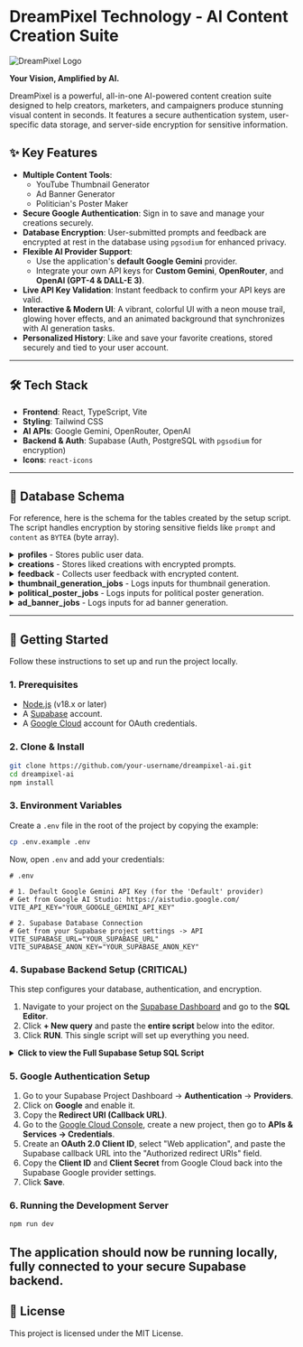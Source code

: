 # DreamPixel Technology - AI Content Creation Suite

![DreamPixel Logo](https://ai.dreampixeltechnology.in/logo.svg)

**Your Vision, Amplified by AI.**

DreamPixel is a powerful, all-in-one AI-powered content creation suite designed to help creators, marketers, and campaigners produce stunning visual content in seconds. It features a secure authentication system, user-specific data storage, and server-side encryption for sensitive information.

## ✨ Key Features

-   **Multiple Content Tools**:
    -   YouTube Thumbnail Generator
    -   Ad Banner Generator
    -   Politician's Poster Maker
-   **Secure Google Authentication**: Sign in to save and manage your creations securely.
-   **Database Encryption**: User-submitted prompts and feedback are encrypted at rest in the database using `pgsodium` for enhanced privacy.
-   **Flexible AI Provider Support**:
    -   Use the application's **default Google Gemini** provider.
    -   Integrate your own API keys for **Custom Gemini**, **OpenRouter**, and **OpenAI (GPT-4 & DALL-E 3)**.
-   **Live API Key Validation**: Instant feedback to confirm your API keys are valid.
-   **Interactive & Modern UI**: A vibrant, colorful UI with a neon mouse trail, glowing hover effects, and an animated background that synchronizes with AI generation tasks.
-   **Personalized History**: Like and save your favorite creations, stored securely and tied to your user account.

---

## 🛠️ Tech Stack

-   **Frontend**: React, TypeScript, Vite
-   **Styling**: Tailwind CSS
-   **AI APIs**: Google Gemini, OpenRouter, OpenAI
-   **Backend & Auth**: Supabase (Auth, PostgreSQL with `pgsodium` for encryption)
-   **Icons**: `react-icons`

---

## 📄 Database Schema

For reference, here is the schema for the tables created by the setup script. The script handles encryption by storing sensitive fields like `prompt` and `content` as `BYTEA` (byte array).

<details>
<summary><strong>profiles</strong> - Stores public user data.</summary>

```sql
CREATE TABLE public.profiles (
  id UUID PRIMARY KEY REFERENCES auth.users(id) ON DELETE CASCADE,
  full_name TEXT,
  avatar_url TEXT
);
```
</details>

<details>
<summary><strong>creations</strong> - Stores liked creations with encrypted prompts.</summary>

```sql
CREATE TABLE public.creations (
  id UUID PRIMARY KEY DEFAULT gen_random_uuid(),
  user_id UUID REFERENCES public.profiles(id) ON DELETE CASCADE,
  prompt BYTEA, -- Storing encrypted data as bytes
  image_url TEXT NOT NULL,
  created_at TIMESTAMPTZ DEFAULT now() NOT NULL
);
```
</details>

<details>
<summary><strong>feedback</strong> - Collects user feedback with encrypted content.</summary>

```sql
CREATE TABLE public.feedback (
  id UUID PRIMARY KEY DEFAULT gen_random_uuid(),
  user_id UUID REFERENCES public.profiles(id) ON DELETE CASCADE,
  content BYTEA, -- Storing encrypted data as bytes
  created_at TIMESTAMPTZ DEFAULT now() NOT NULL
);
```
</details>

<details>
<summary><strong>thumbnail_generation_jobs</strong> - Logs inputs for thumbnail generation.</summary>

```sql
CREATE TABLE public.thumbnail_generation_jobs (
  id UUID PRIMARY KEY DEFAULT gen_random_uuid(),
  user_id UUID REFERENCES public.profiles(id) ON DELETE CASCADE,
  created_at TIMESTAMPTZ DEFAULT now() NOT NULL,
  description TEXT,
  thumbnail_text TEXT,
  brand_details TEXT,
  style_id TEXT,
  aspect_ratio TEXT,
  headshot_filenames TEXT[]
);
```
</details>

<details>
<summary><strong>political_poster_jobs</strong> - Logs inputs for political poster generation.</summary>

```sql
CREATE TABLE public.political_poster_jobs (
  id UUID PRIMARY KEY DEFAULT gen_random_uuid(),
  user_id UUID REFERENCES public.profiles(id) ON DELETE CASCADE,
  created_at TIMESTAMPTZ DEFAULT now() NOT NULL,
  party_id TEXT,
  event_theme TEXT,
  custom_text TEXT,
  style_id TEXT,
  aspect_ratio TEXT,
  headshot_filename TEXT
);
```
</details>

<details>
<summary><strong>ad_banner_jobs</strong> - Logs inputs for ad banner generation.</summary>

```sql
CREATE TABLE public.ad_banner_jobs (
  id UUID PRIMARY KEY DEFAULT gen_random_uuid(),
  user_id UUID REFERENCES public.profiles(id) ON DELETE CASCADE,
  created_at TIMESTAMPTZ DEFAULT now() NOT NULL,
  product_description TEXT,
  headline TEXT,
  brand_details TEXT,
  style_id TEXT,
  aspect_ratio TEXT,
  product_image_filename TEXT,
  model_headshot_filename TEXT
);
```
</details>

---

## 🚀 Getting Started

Follow these instructions to set up and run the project locally.

### 1. Prerequisites

-   [Node.js](https://nodejs.org/) (v18.x or later)
-   A [Supabase](https://supabase.com/) account.
-   A [Google Cloud](https://console.cloud.google.com/) account for OAuth credentials.

### 2. Clone & Install

```bash
git clone https://github.com/your-username/dreampixel-ai.git
cd dreampixel-ai
npm install
```

### 3. Environment Variables

Create a `.env` file in the root of the project by copying the example:
```bash
cp .env.example .env
```
Now, open `.env` and add your credentials:

```env
# .env

# 1. Default Google Gemini API Key (for the 'Default' provider)
# Get from Google AI Studio: https://aistudio.google.com/
VITE_API_KEY="YOUR_GOOGLE_GEMINI_API_KEY"

# 2. Supabase Database Connection
# Get from your Supabase project settings -> API
VITE_SUPABASE_URL="YOUR_SUPABASE_URL"
VITE_SUPABASE_ANON_KEY="YOUR_SUPABASE_ANON_KEY"
```

### 4. Supabase Backend Setup (CRITICAL)

This step configures your database, authentication, and encryption.

1.  Navigate to your project on the [Supabase Dashboard](https://supabase.com/dashboard) and go to the **SQL Editor**.
2.  Click **+ New query** and paste the **entire script** below into the editor.
3.  Click **RUN**. This single script will set up everything you need.

<details>
<summary><strong>Click to view the Full Supabase Setup SQL Script</strong></summary>

```sql
/******************************************************************************
*  DREAMPIXEL TECHNOLOGY - SUPABASE DATABASE & ENCRYPTION SETUP SCRIPT
*
*  This script will:
*  1. Enable the required 'pgsodium' extension for encryption.
*  2. Create a secure vault for and store a new encryption key.
*  3. Create all required tables: `profiles`, `creations`, `feedback`,
*     and job logging tables.
*  4. Set up a trigger to automatically create a user profile on sign-up.
*  5. Create PostgreSQL functions (RPCs) to handle secure, server-side
*     encryption and decryption of user data.
*  6. Enable and configure Row Level Security (RLS) to ensure users can
*     only access their own data.
******************************************************************************/

-- Step 1: Enable the pgsodium extension for encryption
-- This only needs to be run once per database.
CREATE EXTENSION IF NOT EXISTS pgsodium WITH SCHEMA pgsodium;


-- Step 2: Create a secret key in the pgsodium vault
-- This key is used to encrypt and decrypt data. It is stored securely
-- and is not directly accessible. We associate it with a key_id for reference.
DO $$
BEGIN
  IF NOT EXISTS (SELECT 1 FROM pgsodium.key WHERE name = 'dreampixel_user_data_key') THEN
    PERFORM pgsodium.create_key(
        name := 'dreampixel_user_data_key',
        key_type := 'aead-det'
    );
  END IF;
END $$;


-- Step 3: Create the core application tables
-- Profile table stores public user data and is linked to Supabase's auth system.
CREATE TABLE IF NOT EXISTS public.profiles (
  id UUID PRIMARY KEY REFERENCES auth.users(id) ON DELETE CASCADE,
  full_name TEXT,
  avatar_url TEXT
);
COMMENT ON TABLE public.profiles IS 'Stores public profile information for each user.';

-- Creations table stores user-generated content.
-- The 'prompt' will be encrypted.
CREATE TABLE IF NOT EXISTS public.creations (
  id UUID PRIMARY KEY DEFAULT gen_random_uuid(),
  user_id UUID REFERENCES public.profiles(id) ON DELETE CASCADE,
  prompt BYTEA, -- Storing encrypted data as bytes
  image_url TEXT NOT NULL,
  created_at TIMESTAMPTZ DEFAULT now() NOT NULL
);
COMMENT ON TABLE public.creations IS 'Stores liked creations with encrypted prompts.';

-- Feedback table stores user feedback.
-- The 'content' will be encrypted.
CREATE TABLE IF NOT EXISTS public.feedback (
  id UUID PRIMARY KEY DEFAULT gen_random_uuid(),
  user_id UUID REFERENCES public.profiles(id) ON DELETE CASCADE,
  content BYTEA, -- Storing encrypted data as bytes
  created_at TIMESTAMPTZ DEFAULT now() NOT NULL
);
COMMENT ON TABLE public.feedback IS 'Collects user feedback with encrypted content.';

-- Job Logging tables to store user inputs for generation tasks
CREATE TABLE IF NOT EXISTS public.thumbnail_generation_jobs (
  id UUID PRIMARY KEY DEFAULT gen_random_uuid(),
  user_id UUID REFERENCES public.profiles(id) ON DELETE CASCADE,
  created_at TIMESTAMPTZ DEFAULT now() NOT NULL,
  description TEXT,
  thumbnail_text TEXT,
  brand_details TEXT,
  style_id TEXT,
  aspect_ratio TEXT,
  headshot_filenames TEXT[]
);
COMMENT ON TABLE public.thumbnail_generation_jobs IS 'Logs all input parameters for a thumbnail generation job.';

CREATE TABLE IF NOT EXISTS public.political_poster_jobs (
  id UUID PRIMARY KEY DEFAULT gen_random_uuid(),
  user_id UUID REFERENCES public.profiles(id) ON DELETE CASCADE,
  created_at TIMESTAMPTZ DEFAULT now() NOT NULL,
  party_id TEXT,
  event_theme TEXT,
  custom_text TEXT,
  style_id TEXT,
  aspect_ratio TEXT,
  headshot_filename TEXT
);
COMMENT ON TABLE public.political_poster_jobs IS 'Logs all input parameters for a political poster job.';

CREATE TABLE IF NOT EXISTS public.ad_banner_jobs (
  id UUID PRIMARY KEY DEFAULT gen_random_uuid(),
  user_id UUID REFERENCES public.profiles(id) ON DELETE CASCADE,
  created_at TIMESTAMPTZ DEFAULT now() NOT NULL,
  product_description TEXT,
  headline TEXT,
  brand_details TEXT,
  style_id TEXT,
  aspect_ratio TEXT,
  product_image_filename TEXT,
  model_headshot_filename TEXT
);
COMMENT ON TABLE public.ad_banner_jobs IS 'Logs all input parameters for an ad banner job.';


-- Step 4: Automate profile creation for new users
-- This function and trigger automatically create a public profile when a user signs up.
CREATE OR REPLACE FUNCTION public.handle_new_user()
RETURNS TRIGGER AS $$
BEGIN
  INSERT INTO public.profiles (id, full_name, avatar_url)
  VALUES (new.id, new.raw_user_meta_data->>'full_name', new.raw_user_meta_data->>'avatar_url');
  RETURN new;
END;
$$ LANGUAGE plpgsql SECURITY DEFINER;

DROP TRIGGER IF EXISTS on_auth_user_created ON auth.users;
CREATE TRIGGER on_auth_user_created
  AFTER INSERT ON auth.users
  FOR EACH ROW EXECUTE PROCEDURE public.handle_new_user();


-- Step 5: Create Server-Side Functions (RPC) for Secure Data Handling
-- These functions handle encryption/decryption on the server, so the key is never exposed.

-- Get the ID of our encryption key
CREATE OR REPLACE FUNCTION get_key_id()
RETURNS UUID AS $$
DECLARE
  key_id UUID;
BEGIN
  SELECT id INTO key_id FROM pgsodium.key WHERE name = 'dreampixel_user_data_key' LIMIT 1;
  RETURN key_id;
END;
$$ LANGUAGE plpgsql;

-- Function to create an encrypted creation
CREATE OR REPLACE FUNCTION create_encrypted_creation(p_prompt TEXT, p_image_url TEXT, p_user_id UUID)
RETURNS void AS $$
BEGIN
  INSERT INTO public.creations (prompt, image_url, user_id)
  VALUES (
    pgsodium.crypto_aead_det_encrypt(
      convert_to(p_prompt, 'utf8'),
      '{}'::JSONB,
      get_key_id()
    ),
    p_image_url,
    p_user_id
  );
END;
$$ LANGUAGE plpgsql;

-- Function to get and decrypt a user's creations
CREATE OR REPLACE FUNCTION get_decrypted_creations(p_user_id UUID)
RETURNS TABLE(id UUID, prompt TEXT, image_url TEXT, created_at TIMESTAMPTZ) AS $$
BEGIN
  RETURN QUERY
  SELECT
    c.id,
    convert_from(
      pgsodium.crypto_aead_det_decrypt(
        c.prompt,
        '{}'::JSONB,
        get_key_id()
      ),
      'utf8'
    ) AS prompt,
    c.image_url,
    c.created_at
  FROM
    public.creations c
  WHERE
    c.user_id = p_user_id
  ORDER BY
    c.created_at DESC;
END;
$$ LANGUAGE plpgsql;

-- Function to submit encrypted feedback
CREATE OR REPLACE FUNCTION submit_encrypted_feedback(p_content TEXT, p_user_id UUID)
RETURNS void AS $$
BEGIN
  INSERT INTO public.feedback (content, user_id)
  VALUES (
    pgsodium.crypto_aead_det_encrypt(
      convert_to(p_content, 'utf8'),
      '{}'::JSONB,
      get_key_id()
    ),
    p_user_id
  );
END;
$$ LANGUAGE plpgsql;


-- Step 6: Enable Row Level Security (RLS) on all tables
ALTER TABLE public.profiles ENABLE ROW LEVEL SECURITY;
ALTER TABLE public.creations ENABLE ROW LEVEL SECURITY;
ALTER TABLE public.feedback ENABLE ROW LEVEL SECURITY;
ALTER TABLE public.thumbnail_generation_jobs ENABLE ROW LEVEL SECURITY;
ALTER TABLE public.political_poster_jobs ENABLE ROW LEVEL SECURITY;
ALTER TABLE public.ad_banner_jobs ENABLE ROW LEVEL SECURITY;


-- Step 7: Create Security Policies to protect user data
DROP POLICY IF EXISTS "Users can view their own profile." ON public.profiles;
CREATE POLICY "Users can view their own profile."
  ON public.profiles FOR SELECT
  USING (auth.uid() = id);

DROP POLICY IF EXISTS "Users can manage their own creations." ON public.creations;
CREATE POLICY "Users can manage their own creations."
  ON public.creations FOR ALL
  USING (auth.uid() = user_id);

DROP POLICY IF EXISTS "Users can insert their own feedback." ON public.feedback;
CREATE POLICY "Users can insert their own feedback."
  ON public.feedback FOR INSERT
  WITH CHECK (auth.uid() = user_id OR p_user_id IS NULL);

DROP POLICY IF EXISTS "Users can manage their own thumbnail jobs." ON public.thumbnail_generation_jobs;
CREATE POLICY "Users can manage their own thumbnail jobs."
  ON public.thumbnail_generation_jobs FOR ALL
  USING (auth.uid() = user_id);

DROP POLICY IF EXISTS "Users can manage their own political poster jobs." ON public.political_poster_jobs;
CREATE POLICY "Users can manage their own political poster jobs."
  ON public.political_poster_jobs FOR ALL
  USING (auth.uid() = user_id);
  
DROP POLICY IF EXISTS "Users can manage their own ad banner jobs." ON public.ad_banner_jobs;
CREATE POLICY "Users can manage their own ad banner jobs."
  ON public.ad_banner_jobs FOR ALL
  USING (auth.uid() = user_id);

-- Make RPCs invokable by users
GRANT EXECUTE ON FUNCTION public.create_encrypted_creation(TEXT, TEXT, UUID) TO authenticated;
GRANT EXECUTE ON FUNCTION public.get_decrypted_creations(UUID) TO authenticated;
-- Allow both logged-in and anonymous users to submit feedback
GRANT EXECUTE ON FUNCTION public.submit_encrypted_feedback(TEXT, UUID) TO authenticated, anon;

```
</details>

### 5. Google Authentication Setup

1.  Go to your Supabase Project Dashboard -> **Authentication** -> **Providers**.
2.  Click on **Google** and enable it.
3.  Copy the **Redirect URI (Callback URL)**.
4.  Go to the [Google Cloud Console](https://console.cloud.google.com/), create a new project, then go to **APIs & Services -> Credentials**.
5.  Create an **OAuth 2.0 Client ID**, select "Web application", and paste the Supabase callback URL into the "Authorized redirect URIs" field.
6.  Copy the **Client ID** and **Client Secret** from Google Cloud back into the Supabase Google provider settings.
7.  Click **Save**.

### 6. Running the Development Server

```bash
npm run dev
```

The application should now be running locally, fully connected to your secure Supabase backend.
---
## 📄 License

This project is licensed under the MIT License.